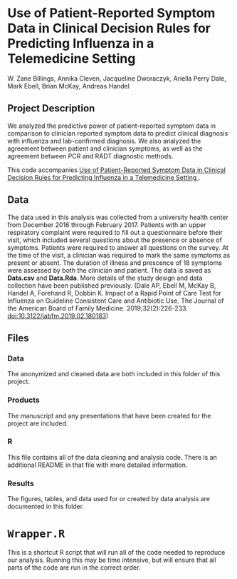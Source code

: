 # Use of Patient-Reported Symptom Data in Clinical Decision Rules for Predicting Influenza in a Telemedicine Setting

W. Zane Billings, Annika Cleven, Jacqueline Dworaczyk, Ariella Perry Dale,
Mark Ebell, Brian McKay, Andreas Handel

## Project Description

We analyzed the predictive power of patient-reported symptom data in comparison to clinician reported symptom data to predict clinical diagnosis with influenza and lab-confirmed diagnosis. We also analyzed the agreement between patient and clinician symptoms, as well as the agreement between PCR and RADT diagnostic methods.

This code accompanies [Use of Patient-Reported Symptom Data in Clinical Decision Rules for Predicting Influenza in a Telemedicine Setting
](https://www.jabfm.org/content/36/5/766.abstract).

## Data

The data used in this analysis was collected from a university health center from December 2016 through February 2017. Patients with an upper respiratory complaint were required to fill out a questionnaire before their visit, which included several questions about the presence or absence of symptoms. Patients were required to answer all questions on the survey. At the time of the visit, a clinician was required to mark the same symptoms as present or absent. The duration of illness and prescence of 18 symptoms were assessed by both the clinician and patient. The data is saved as **Data.csv** and **Data.Rda**. More details of the study design and data collection have been published previously. (Dale AP, Ebell M, McKay B, Handel A, Forehand R, Dobbin K. Impact of a Rapid Point of Care Test for Influenza on Guideline Consistent Care and Antibiotic Use. The Journal of the American Board of Family Medicine. 2019;32(2):226-233. <doi:10.3122/jabfm.2019.02.180183>)

## Files

### Data

The anonymized and cleaned data are both included in this folder of this project.

### Products

The manuscript and any presentations that have been created for the project are included.

### R

This file contains all of the data cleaning and analysis code. There is an
additional README in that file with more detailed information.

### Results

The figures, tables, and data used for or created by data analysis are documented in this folder.

# `Wrapper.R`

This is a shortcut R script that will run all of the code needed to reproduce
our analysis. Running this may be time intensive, but will ensure that all
parts of the code are run in the correct order.



